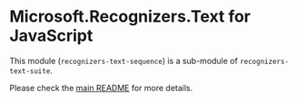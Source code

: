 # Microsoft.Recognizers.Text for JavaScript

This module (`recognizers-text-sequence`) is a sub-module of `recognizers-text-suite`.

Please check the [main README](https://github.com/Microsoft/Recognizers-Text/tree/master/JavaScript/packages/recognizers-text-suite) for more details.